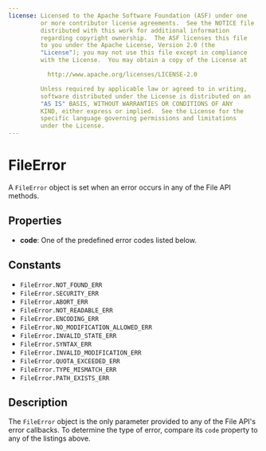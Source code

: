 ```yaml
---
license: Licensed to the Apache Software Foundation (ASF) under one
         or more contributor license agreements.  See the NOTICE file
         distributed with this work for additional information
         regarding copyright ownership.  The ASF licenses this file
         to you under the Apache License, Version 2.0 (the
         "License"); you may not use this file except in compliance
         with the License.  You may obtain a copy of the License at

           http://www.apache.org/licenses/LICENSE-2.0

         Unless required by applicable law or agreed to in writing,
         software distributed under the License is distributed on an
         "AS IS" BASIS, WITHOUT WARRANTIES OR CONDITIONS OF ANY
         KIND, either express or implied.  See the License for the
         specific language governing permissions and limitations
         under the License.
---
```


# FileError

A `FileError` object is set when an error occurs in any of the File API methods.

## Properties

- __code__: One of the predefined error codes listed below.

## Constants

- `FileError.NOT_FOUND_ERR`
- `FileError.SECURITY_ERR`
- `FileError.ABORT_ERR`
- `FileError.NOT_READABLE_ERR`
- `FileError.ENCODING_ERR`
- `FileError.NO_MODIFICATION_ALLOWED_ERR`
- `FileError.INVALID_STATE_ERR`
- `FileError.SYNTAX_ERR`
- `FileError.INVALID_MODIFICATION_ERR`
- `FileError.QUOTA_EXCEEDED_ERR`
- `FileError.TYPE_MISMATCH_ERR`
- `FileError.PATH_EXISTS_ERR`

## Description

The `FileError` object is the only parameter provided to any of the
File API's error callbacks.  To determine the type of error, compare
its `code` property to any of the listings above.
